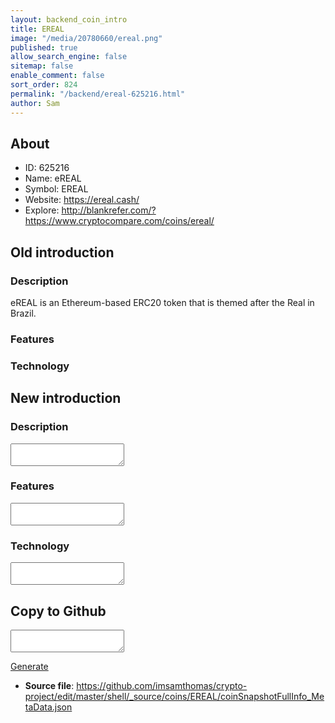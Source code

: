 ```yaml
---
layout: backend_coin_intro
title: EREAL
image: "/media/20780660/ereal.png"
published: true
allow_search_engine: false
sitemap: false
enable_comment: false
sort_order: 824
permalink: "/backend/ereal-625216.html"
author: Sam
---
```


## About

- ID: 625216
- Name: eREAL
- Symbol: EREAL
- Website: https://ereal.cash/
- Explore: http://blankrefer.com/?https://www.cryptocompare.com/coins/ereal/


## Old introduction

### Description

<p>eREAL is an Ethereum-based ERC20 token that is themed after the Real in Brazil.</p>

### Features


### Technology




## New introduction


### Description
<textarea id="meta_description" name="description"></textarea>

### Features
<textarea id="meta_features" name="features"></textarea>

### Technology
<textarea id="meta_technology" name="technology"></textarea>


## Copy to Github

<textarea id="coinsnapshotfullinfo_metadata"></textarea>

<a href="#gen" onclick="generateMetaDatJson()">Generate</a>

- **Source file**: <a href="https://github.com/imsamthomas/crypto-project/edit/master/shell/_source/coins/EREAL/coinSnapshotFullInfo_MetaData.json">https://github.com/imsamthomas/crypto-project/edit/master/shell/_source/coins/EREAL/coinSnapshotFullInfo_MetaData.json</a>

